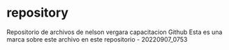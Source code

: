 # repository
Repositorio de archivos de nelson vergara capacitacion Github
Esta es una marca sobre este archivo en este repositorio - 20220907_0753
